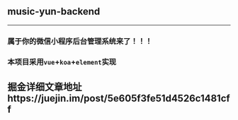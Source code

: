 ## music-yun-backend
***
### 属于你的微信小程序后台管理系统来了！！！

### 本项目采用`vue`+`koa`+`element`实现

## 掘金详细文章地址https://juejin.im/post/5e605f3fe51d4526c1481cff

